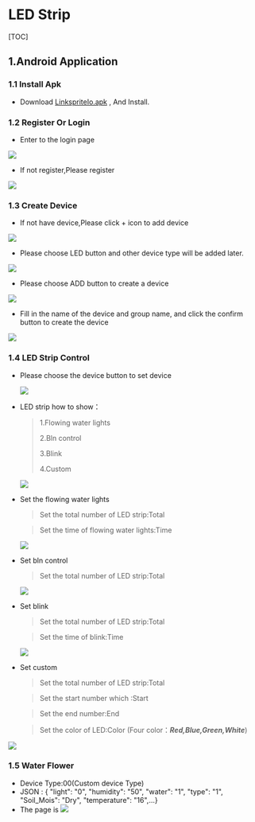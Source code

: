 # LED Strip

[TOC]

## 1.Android Application

### 1.1 Install Apk

-  Download  [LinkspriteIo.apk](https://github.com/Sanqi5401/LinkspriteIO/raw/master/apk/linkspriteio_v1.0.2.apk) , And Install.



### 1.2 Register Or Login

- Enter to the login page

![](images/login.png)

- If not register,Please register

![](images/register.png)

### 1.3 Create Device

- If not have device,Please click + icon to add device

![](images/home.png)

- Please choose LED button  and  other device type will be added later.

![](images/select.png)

- Please choose ADD button to create a device

![](images/selectMode.png)

- 
  Fill in the name of the device and group name, and click the confirm button to create the device


![](images/createDevice.png)





### 1.4 LED Strip Control

- Please choose the device button to set device

  ![](images/led.png)

- LED strip how to show：

  > 1.Flowing water lights
  >
  > 2.Bln control
  >
  > 3.Blink
  >
  > 4.Custom
  >

  ![](images/ledshow.png)

- Set the flowing water lights

  > Set the total number of LED strip:Total
  >


  > Set the time of flowing water lights:Time 
  >

  ![](images/water.png)

- Set bln control

  > Set the total number of LED strip:Total
  >

  ![](images/bln.png)

- Set blink

  > Set the total number of LED strip:Total
  >


  > Set the time of blink:Time
  >

  ![](images/blink.png)

- Set custom

  > Set the total number of LED strip:Total
  >


  > Set the start number which :Start
  >


  > Set the end number:End
  >


  > Set the color of LED:Color (Four color：***Red,Blue,Green,White***)
  >

 ![](images/custem.png)



### 1.5 Water Flower

-   Device Type:00(Custom device Type)
-   JSON : {  "light": "0",  "humidity": "50",  "water": "1",  "type": "1",  "Soil_Mois": "Dry",  "temperature": "16",...}
- The page is ![](images/flower.png)
